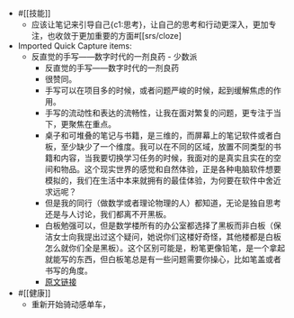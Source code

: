 - #[[技能]]
    - 应该让笔记来引导自己{c1:思考}，让自己的思考和行动更深入，更加专注，也收敛于更加重要的方面#[[srs/cloze]
- Imported Quick Capture items:
    - 反直觉的手写——数字时代的一剂良药 - 少数派
        - 反直觉的手写——数字时代的一剂良药
        - 很赞同。
        - 手写可以在项目多的时候，或者问题严峻的时候，起到缓解焦虑的作用。
        - 手写的流动性和表达的流畅性，让我在面对繁复的问题，更专注于当下，更聚焦在重点。
        - 桌子和可堆叠的笔记与书籍，是三维的，而屏幕上的笔记软件或者白板，至少缺少了一个维度。我可以在不同的区域，放置不同类型的书籍和内容，当我要切换学习任务的时候，我面对的是真实且实在的空间和物品。这个现实世界的感觉和自然体验，正是各种电脑软件想要模拟的，我们在生活中本来就拥有的最佳体验，为何要在软件中舍近求远呢？
        - 但是我的同行（做数学或者理论物理的人）都知道，无论是独自思考还是与人讨论，我们都离不开黑板。
        - 白板勉强可以，但是数学楼所有的办公室都选择了黑板而非白板（保洁女士向我提出过这个疑问，她说你们这楼好奇怪，其他楼都是白板怎么就你们全是黑板）。这个区别可能是，粉笔更像铅笔，是一个拿起就能写的东西，但白板笔总是有一些问题需要你操心，比如笔盖或者书写的角度。
        - [原文链接](https://sspai.com/post/80887)
- #[[健康]]
    - 重新开始骑动感单车，

